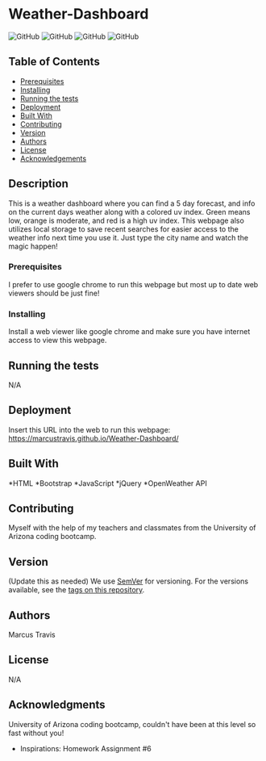 # Weather-Dashboard

![GitHub](https://img.shields.io/github/repo-size/MarcusTravis/Weather-Dashboard?style=plastic) ![GitHub](https://img.shields.io/github/license/MarcusTravis/Weather-Dashboard?style=plastic) ![GitHub](https://img.shields.io/github/languages/top/MarcusTravis/Weather-Dashboard?style=plastic) ![GitHub](https://img.shields.io/github/followers/MarcusTravis?style=social)

## Table of Contents

* [Prerequisites](#prerequisites)
* [Installing](#Installing)
* [Running the tests](#running-the-tests)
* [Deployment](#deployment)
* [Built With](#built-with)
* [Contributing](#contributing)
* [Version](#version)
* [Authors](#authors)
* [License](#license)
* [Acknowledgements](#acknowledgements)

## Description

This is a weather dashboard where you can find a 5 day forecast, and info on the current days weather along with a colored uv index. Green means low, orange is moderate, and red is a high uv index. This webpage also utilizes local storage to save recent searches for easier access to the weather info next time you use it. Just type the city name and watch the magic happen! 

### Prerequisites

I prefer to use google chrome to run this webpage but most up to date web viewers should be just fine!

### Installing

Install a web viewer like google chrome and make sure you have internet access to view this webpage.


## Running the tests

N/A

## Deployment

Insert this URL into the web to run this webpage: https://marcustravis.github.io/Weather-Dashboard/

## Built With

*HTML
*Bootstrap
*JavaScript
*jQuery
*OpenWeather API

## Contributing

Myself with the help of my teachers and classmates from the University of Arizona coding bootcamp.

## Version
(Update this as needed)
We use [SemVer](http://semver.org/) for versioning. For the versions available, see the [tags on this repository](https://github.com/your/project/tags). 

## Authors

Marcus Travis

## License

N/A

## Acknowledgments

University of Arizona coding bootcamp, couldn't have been at this level so fast without you!
* Inspirations: Homework Assignment #6
